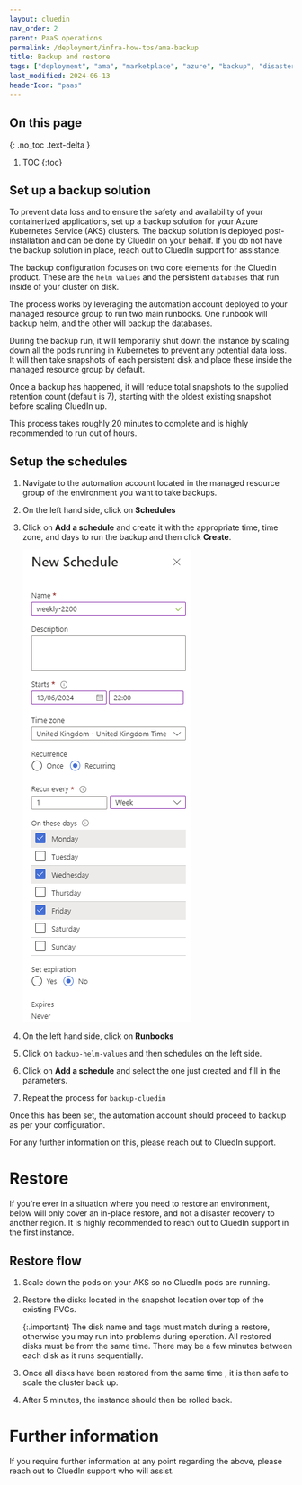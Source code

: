 ```yaml
---
layout: cluedin
nav_order: 2
parent: PaaS operations
permalink: /deployment/infra-how-tos/ama-backup
title: Backup and restore
tags: ["deployment", "ama", "marketplace", "azure", "backup", "disaster recovery", "DR"]
last_modified: 2024-06-13
headerIcon: "paas"
---
```


## On this page
{: .no_toc .text-delta }
1. TOC
{:toc}

## Set up a backup solution

To prevent data loss and to ensure the safety and availability of your containerized applications, set up a backup solution for your Azure Kubernetes Service (AKS) clusters. The backup solution is deployed post-installation and can be done by CluedIn on your behalf. If you do not have the backup solution in place, reach out to CluedIn support for assistance.

The backup configuration focuses on two core elements for the CluedIn product. These are the `helm values` and the persistent `databases` that run inside of your cluster on disk.

The process works by leveraging the automation account deployed to your managed resource group to run two main runbooks. One runbook will backup helm, and the other will backup the databases.

During the backup run, it will temporarily shut down the instance by scaling down all the pods running in Kubernetes to prevent any potential data loss. It will then take snapshots of each persistent disk and place these inside the managed resource group by default.

Once a backup has happened, it will reduce total snapshots to the supplied retention count (default is 7), starting with the oldest existing snapshot before scaling CluedIn up.

This process takes roughly 20 minutes to complete and is highly recommended to run out of hours.

## Setup the schedules
1. Navigate to the automation account located in the managed resource group of the environment you want to take backups. 
1. On the left hand side, click on **Schedules**
1. Click on **Add a schedule** and create it with the appropriate time, time zone, and days to run the backup and then click **Create**.

   ![backup-schedule](../../assets/images/ama/howtos/backup-schedule.png)

1. On the left hand side, click on **Runbooks**
1. Click on `backup-helm-values` and then schedules on the left side.
1. Click on **Add a schedule** and select the one just created and fill in the parameters.
1. Repeat the process for `backup-cluedin`

Once this has been set, the automation account should proceed to backup as per your configuration.

For any further information on this, please reach out to CluedIn support.

# Restore
If you're ever in a situation where you need to restore an environment, below will only cover an in-place restore, and not a disaster recovery to another region. It is highly recommended to reach out to CluedIn support in the first instance. 

## Restore flow
1. Scale down the pods on your AKS so no CluedIn pods are running.
1. Restore the disks located in the snapshot location over top of the existing PVCs.

   {:.important}
   The disk name and tags must match during a restore, otherwise you may run into problems during operation.
   All restored disks must be from the same time. There may be a few minutes between each disk as it runs sequentially.

1. Once all disks have been restored from the same time , it is then safe to scale the cluster back up.
1. After 5 minutes, the instance should then be rolled back.

# Further information
If you require further information at any point regarding the above, please reach out to CluedIn support who will assist.